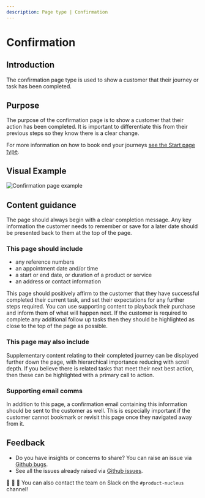 ```yaml
---
description: Page type | Confirmation
---
```


# Confirmation

## Introduction

The confirmation page type is used to show a customer that their journey or task has been completed.

## Purpose

The purpose of the confirmation page is to show a customer that their action has been completed. It is important to differentiate this from their previous steps so they know there is a clear change.

For more information on how to book end your journeys [see the Start page type](https://docs.britishgas.design/page-types/start).

## Visual Example

![Confirmation page example](https://user-images.githubusercontent.com/45626534/87127391-c0d75d80-c285-11ea-9299-d9318c6d9fde.png)

## Content guidance

The page should always begin with a clear completion message. Any key information the customer needs to remember or save for a later date should be presented back to them at the top of the page. 

### This page should include

* any reference numbers
* an appointment date and/or time
* a start or end date, or duration of a product or service
* an address or contact information

This page should positively affirm to the customer that they have successful completed their current task, and set their expectations for any further steps required. You can use supporting content to playback their purchase and inform them of what will happen next. If the customer is required to complete any additional follow up tasks then they should be highlighted as close to the top of the page as possible.

### This page may also include

Supplementary content relating to their completed journey can be displayed further down the page, with hierarchical importance reducing with scroll depth. If you believe there is related tasks that meet their next best action, then these can be highlighted with a primary call to action.

### Supporting email comms

In addition to this page, a confirmation email containing this information should be sent to the customer as well. This is especially important if the customer cannot bookmark or revisit this page once they navigated away from it.

## Feedback

* Do you have insights or concerns to share? You can raise an issue via [Github bugs](https://github.com/ConnectedHomes/nucleus/issues/new?assignees=&labels=Bug&template=a--bug-report.md&title=[bug]%20[page-type-confirmation]).
* See all the issues already raised via [Github issues](https://github.com/connectedHomes/nucleus/issues?utf8=%E2%9C%93&q=is%3Aopen+is%3Aissue+label%3ABug+[page-type-confirmation]).

💩 🎉 🦄 You can also contact the team on Slack on the `#product-nucleus` channel!
